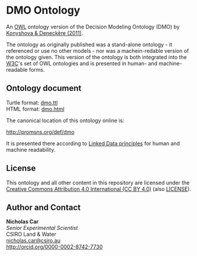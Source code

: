 # DMO Ontology
An [OWL](https://en.wikipedia.org/wiki/Web_Ontology_Language) ontology version of the Decision Modeling Ontology (DMO) by [Konyshova & Deneckère (2011)](http://doi.org/10.3233/978-1-61499-105-2-1553).

The ontology as originally published was a stand-alone ontology - it referenced or use no other models - nor was a machein-redable version of the ontology given. This version of the ontology is both integrated into the [W3C](https://www.w3.org/)'s set of OWL ontologies and is presented in human- and machine-readable forms.


## Ontology document
Turtle format: [dmo.ttl](dmo.ttl)  
HTML format: [dmo.html](dmo.html)

The canonical location of this ontology online is:

<http://promsns.org/def/dmo> 

It is presented there according to [Linked Data principles](https://www.w3.org/standards/semanticweb/data) for human and machine readability.


## License
This ontology and all other content in this repository are licensed under the [Creative Commons Attribution 4.0 International (CC BY 4.0)](https://creativecommons.org/licenses/by/4.0/) (also [LICENSE](LICENSE)).


## Author and Contact
**Nicholas Car**  
*Senior Experimental Scientist*  
CSIRO Land & Water  
<nicholas.car@csiro.au>  
<http://orcid.org/0000-0002-8742-7730>

